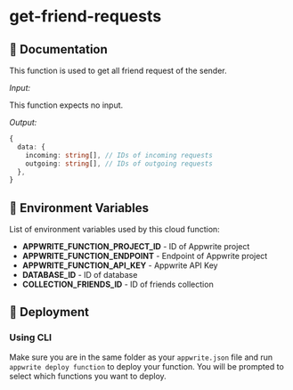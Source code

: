 # get-friend-requests

## 🤖 Documentation

This function is used to get all friend request of the sender.

_Input:_

This function expects no input.

_Output:_

```ts
{
  data: {
    incoming: string[], // IDs of incoming requests
    outgoing: string[], // IDs of outgoing requests
  },
}
```

## 📝 Environment Variables

List of environment variables used by this cloud function:

- **APPWRITE_FUNCTION_PROJECT_ID** - ID of Appwrite project
- **APPWRITE_FUNCTION_ENDPOINT** - Endpoint of Appwrite project
- **APPWRITE_FUNCTION_API_KEY** - Appwrite API Key
- **DATABASE_ID** - ID of database
- **COLLECTION_FRIENDS_ID** - ID of friends collection

## 🚀 Deployment

### Using CLI

Make sure you are in the same folder as your `appwrite.json` file and run `appwrite deploy function` to deploy your function. You will be prompted to select which functions you want to deploy.
